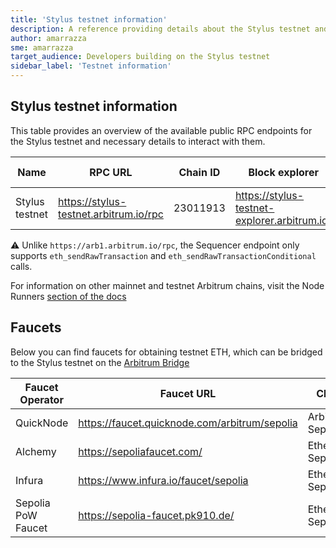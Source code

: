 ```yaml
---
title: 'Stylus testnet information'
description: A reference providing details about the Stylus testnet and faucets for obtaining testnet ETH
author: amarrazza
sme: amarrazza
target_audience: Developers building on the Stylus testnet
sidebar_label: 'Testnet information'
---
```


## Stylus testnet information

This table provides an overview of the available public RPC endpoints for the Stylus testnet and necessary details to interact with them.

| Name           | RPC URL                                | Chain ID | Block explorer                               | Underlying chain | Tech stack     | Sequencer feed URL                    | Sequencer endpoint<sup>⚠️</sup>                  |
| -------------- | -------------------------------------- | -------- | -------------------------------------------- | ---------------- | -------------- | ------------------------------------- | ------------------------------------------------ |
| Stylus testnet | https://stylus-testnet.arbitrum.io/rpc | 23011913 | https://stylus-testnet-explorer.arbitrum.io/ | Arbitrum Sepolia | Nitro (Rollup) | wss://stylus-sepolia.arbitrum.io/feed | https://stylus-testnet-sequencer.arbitrum.io/rpc |

⚠️ Unlike `https://arb1.arbitrum.io/rpc`, the Sequencer endpoint only supports `eth_sendRawTransaction` and `eth_sendRawTransactionConditional` calls.

For information on other mainnet and testnet Arbitrum chains, visit the Node Runners [section of the docs](https://docs.arbitrum.io/node-running/node-providers#rpc-endpoints)

## Faucets

Below you can find faucets for obtaining testnet ETH, which can be bridged to the Stylus testnet on the [Arbitrum Bridge](https://bridge.arbitrum.io/)

| Faucet Operator    | Faucet URL                                    | Chain            |
| ------------------ | --------------------------------------------- | ---------------- |
| QuickNode          | https://faucet.quicknode.com/arbitrum/sepolia | Arbitrum Sepolia |
| Alchemy            | https://sepoliafaucet.com/                    | Ethereum Sepolia |
| Infura             | https://www.infura.io/faucet/sepolia          | Ethereum Sepolia |
| Sepolia PoW Faucet | https://sepolia-faucet.pk910.de/              | Ethereum Sepolia |
